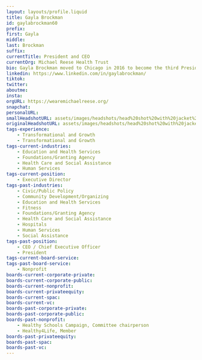 ```yaml
---
layout: layouts/profile.liquid
title: Gayla Brockman
id: gaylabrockman60
prefix: 
first: Gayla
middle: 
last: Brockman
suffix: 
currentTitle: President and CEO
currentOrg: Michael Reese Health Trust
bio: Gayla Brockman moved to Chicago in 2016 to become the third President and CEO of the Michael Reese Health Trust. In just two years she orchestrated the transition of Michael Reese into a publicly supported foundation. As a public foundation, Michael Reese is able to leverage its assets, knowledge of industry and community and relationships to create the best possible environment for community based organizations and their programs. Whether it be creating a risk-free laboratory in which to prove concepts, incubating efforts that have proven successful in other communities or helping to accelerate promising practices, funders have a role to play to support the success of organizations and programs that align with mission. Previously, Ms. Brockman served as the Executive Director of the Menorah Legacy Foundation, a health care funder and program incubator, in Kansas City, Missouri from 2003 to 2015. Gayla is a co-founder of the Kansas City Double Up Food Bucks Kansas City, which makes fresh, locally grown food accessible and affordable to low-income residents. Prior to her foundation work, Ms. Brockman lived in Boston and worked in employee health at Boston’s Beth Israel Deaconess Medical Center and at Tufts Health Plan. She has a BA degree from the University of Michigan in Ann Arbor, MI and a MS degree in Health Care Administration from Simmons College in Boston, MA. Gayla is a member of The Chicago Network, a mentor for the Jewish Federation and Chicago Women in Philanthropy, a volunteer on the Equal Hope Strategic Planning Committee and a member of the Chicago History Museum. Ms. Brockman is married, has one daughter who is a sommelier working for Villa Maria Estate, the largest winery in New Zealand, and has a golden retriever named Cooper. Ms. Brockman practices yoga, runs and plays tennis.<br /><br />Accomplished, high energy, innovative health care foundation executive. I believe foundations should leverage their assets, knowledge of industry, community and relationships to create the best possible environment for community based organizations and their programs. Whether it be creating a risk-free laboratory in which to prove concepts, incubating efforts that have proven successful in other communities or helping to accelerate promising practices, funders have a role to play to support the success of organizations and programs that align with mission.
linkedin: https://www.linkedin.com/in/gaylabrockman/
tiktok: 
twitter: 
aboutme: 
insta: 
orgURL: https://wearemichaelreese.org/
snapchat: 
personalURL: 
smallHeadshotURL: assets/images/headshots/head%20shot%20with%20jacket%202%20cropped_converted_scaled.avif
originalHeadshotURL: assets/images/headshots/head%20shot%20with%20jacket%202%20cropped_converted_scaled.avif
tags-experience: 
    - Transformational and Growth
    - Transformational and Growth
tags-current-industries: 
    - Education and Health Services
    - Foundations/Granting Agency
    - Health Care and Social Assistance
    - Human Services
tags-current-position: 
    - Executive Director
tags-past-industries: 
    - Civic/Public Policy
    - Community Development/Organizing
    - Education and Health Services
    - Fitness
    - Foundations/Granting Agency
    - Health Care and Social Assistance
    - Hospitals
    - Human Services
    - Social Assistance
tags-past-position: 
    - CEO / Chief Executive Officer
    - President
tags-current-board-service: 
tags-past-board-service: 
    - Nonprofit
boards-current-corporate-private: 
boards-current-corporate-public: 
boards-current-nonprofit: 
boards-current-privateequity: 
boards-current-spac: 
boards-current-vc: 
boards-past-corporate-private: 
boards-past-corporate-public: 
boards-past-nonprofit: 
    - Healthy Schools Campaign, Committee chairperson
    - Healthy4Life, Member
boards-past-privateequity: 
boards-past-spac: 
boards-past-vc: 
---
```


